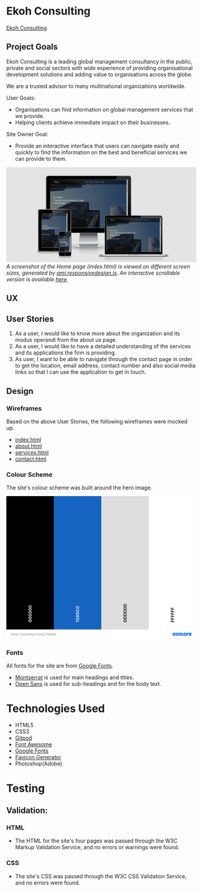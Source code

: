 # Ekoh Consulting

[Ekoh Consulting](https://michaelekoh1.github.io/ekoh-consulting/index.html)

## Project Goals

Ekoh Consulting is a leading global management consultancy in the public, private and social sectors with wide experience of providing organisational development solutions and adding value to organisations across the globe.

We are a trusted advisor to many multinational organizations worldwide.

User Goals:

- Organisations can find information on global management services that we provide.
- Helping clients achieve immediate impact on their businesses.

Site Owner Goal:

- Provide an interactive interface that users can navigate easily and quickly to find the information on the best and beneficial services we can provide to them.

![Home page viewed on different screen sizes](screenshots/responsiveindex.png)
*A screenshot of the Home page (index.html) is viewed on different screen sizes, generated by [ami.responsivedesign.is](http://ami.responsivedesign.is/). An interactive scrollable version is available [here](http://ami.responsivedesign.is/?url=https://michaelekoh1.github.io/ekoh-consulting/index.html).*

## UX

## User Stories

1. As a user, I would like to know more about the organization and its modus operandi from the about us page.
2. As a user, I would like to have a detailed understanding of the services and its applications the firm is providing.
3. As user, I want to be able to navigate through the contact page in order to get the location, email address, contact number and also social media links so that I can use the application to get in touch.

## Design

### Wireframes

Based on the above User Stories, the following wireframes were mocked up.

- [index.html](https://github.com/michaelekoh1/ekoh-consulting/blob/main/wireframes/index.pdf)
- [about.html](https://github.com/michaelekoh1/ekoh-consulting/blob/main/wireframes/aboutus.pdf)
- [services.html](https://github.com/michaelekoh1/ekoh-consulting/blob/main/wireframes/services.pdf)
- [contact.html](https://github.com/michaelekoh1/ekoh-consulting/blob/main/wireframes/contact.pdf)

### Colour Scheme

The site's colour scheme was built around the hero image.



![Ekoh Consulting Colour Palette](screenshots/colour-palette.png)

### Fonts
All fonts for the site are from [Google Fonts](https://fonts.google.com/).
- [Montserrat](https://fonts.google.com/specimen/Montserrat) is used for main headings and titles.
- [Open Sans](https://fonts.google.com/specimen/Open+Sans?query=Steve+Matteson#standard-styles) is used for sub-headings and for the body text.

# Technologies Used
- HTML5
- CSS3
- [Gitpod](https://www.gitpod.io/)
- [Font Awesome](https://fontawesome.com/) 
- [Google Fonts](https://fonts.google.com/) 
- [Favicon Generator](https://www.favicongenerator.com/)
- Photoshop(Adobe)



# Testing
## Validation:
### HTML
- The HTML for the site's four pages was passed through the W3C Markup Validation Service, and no errors or warnings were found.
### CSS
- The site's CSS was passed through the W3C CSS Validation Service, and no errors were found.